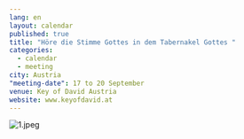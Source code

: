 ```yaml
---
lang: en
layout: calendar
published: true
title: "Höre die Stimme Gottes in dem Tabernakel Gottes "
categories: 
  - calendar
  - meeting
city: Austria
"meeting-date": 17 to 20 September
venue: Key of David Austria
website: www.keyofdavid.at
---
```



![1.jpeg]({{site.baseurl}}/assets/images/1.jpeg)
